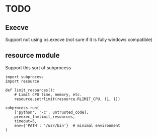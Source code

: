 # TODO

## Execve
Support not using os.execve (not sure if it is fully windows compatible)


## resource module
Support this sort of subprocess

```
import subprocess
import resource

def limit_resources():
    # Limit CPU time, memory, etc.
    resource.setrlimit(resource.RLIMIT_CPU, (1, 1))

subprocess.run(
    ['python', '-c', untrusted_code],
    preexec_fn=limit_resources,
    timeout=5,
    env={'PATH': '/usr/bin'}  # minimal environment
)
```